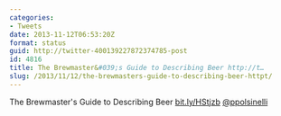 ```yaml
---
categories:
- Tweets
date: 2013-11-12T06:53:20Z
format: status
guid: http://twitter-400139227872374785-post
id: 4816
title: The Brewmaster&#039;s Guide to Describing Beer http://t…
slug: /2013/11/12/the-brewmasters-guide-to-describing-beer-httpt/
---
```


The Brewmaster's Guide to Describing Beer [bit.ly/HStjzb](http://bit.ly/HStjzb) [@ppolsinelli](http://twitter.com/ppolsinelli)
